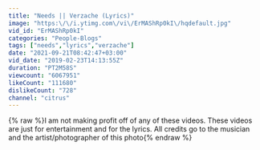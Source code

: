 ```yaml
---
title: "Needs || Verzache (Lyrics)"
image: "https:\/\/i.ytimg.com\/vi\/ErMAShRp0kI\/hqdefault.jpg"
vid_id: "ErMAShRp0kI"
categories: "People-Blogs"
tags: ["needs","lyrics","verzache"]
date: "2021-09-21T08:42:47+03:00"
vid_date: "2019-02-23T14:13:55Z"
duration: "PT2M58S"
viewcount: "6067951"
likeCount: "111680"
dislikeCount: "728"
channel: "citrus"
---
```

{% raw %}I am not making profit off of any of these videos. These videos are just for entertainment and for the lyrics. All credits go to the musician and the artist/photographer of this photo{% endraw %}
